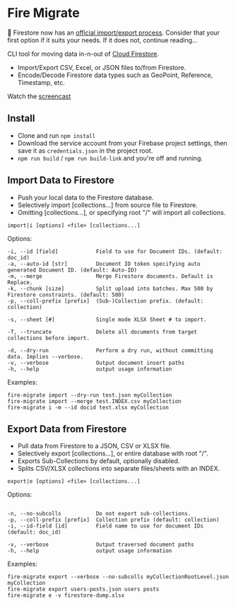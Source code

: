 # Fire Migrate

👀 Firestore now has an [official import/export process](https://firebase.google.com/docs/firestore/manage-data/export-import). Consider that your first option if it suits your needs. If it does not, continue reading...

CLI tool for moving data in-n-out of [Cloud Firestore](https://firebase.google.com/docs/firestore/).

- Import/Export CSV, Excel, or JSON files to/from Firestore.
- Encode/Decode Firestore data types such as GeoPoint, Reference, Timestamp, etc.

Watch the [screencast](https://angularfirebase.com/lessons/import-csv-json-or-excel-to-firestore/)

## Install

- Clone and run `npm install`
- Download the service account from your Firebase project settings, then save it as `credentials.json` in the project root.
- `npm run build` / `npm run build-link` and you're off and running.

## Import Data to Firestore

- Push your local data to the Firestore database.
- Selectively import [collections...] from source file to Firestore.
- Omitting [collections...], or specifying root "/" will import all collections.

```
import|i [options] <file> [collections...]
```

Options:

```
-i, --id [field]            Field to use for Document IDs. (default: doc_id)
-a, --auto-id [str]         Document ID token specifying auto generated Document ID. (default: Auto-ID)
-m, --merge                 Merge Firestore documents. Default is Replace.
-k, --chunk [size]          Split upload into batches. Max 500 by Firestore constraints. (default: 500)
-p, --coll-prefix [prefix]  (Sub-)Collection prefix. (default: collection)

-s, --sheet [#]             Single mode XLSX Sheet # to import.

-T, --truncate              Delete all documents from target collections before import.

-d, --dry-run               Perform a dry run, without committing data. Implies --verbose.
-v, --verbose               Output document insert paths
-h, --help                  output usage information
```

Examples:

```
fire-migrate import --dry-run test.json myCollection
fire-migrate import --merge test.INDEX.csv myCollection
fire-migrate i -m --id docid test.xlsx myCollection
```

## Export Data from Firestore

- Pull data from Firestore to a JSON, CSV or XLSX file.
- Selectively export [collections...], or entire database with root "/".
- Exports Sub-Collections by default, optionally disabled.
- Splits CSV/XLSX collections into separate files/sheets with an INDEX.

```
export|e [options] <file> [collections...]
```

Options:

```

-n, --no-subcolls           Do not export sub-collections.
-p, --coll-prefix [prefix]  Collection prefix (default: collection)
-i, --id-field [id]         Field name to use for document IDs (default: doc_id)

-v, --verbose               Output traversed document paths
-h, --help                  output usage information
```

Examples:

```
fire-migrate export --verbose --no-subcolls myCollectionRootLevel.json myCollection
fire-migrate export users-posts.json users posts
fire-migrate e -v firestore-dump.xlsx
```
